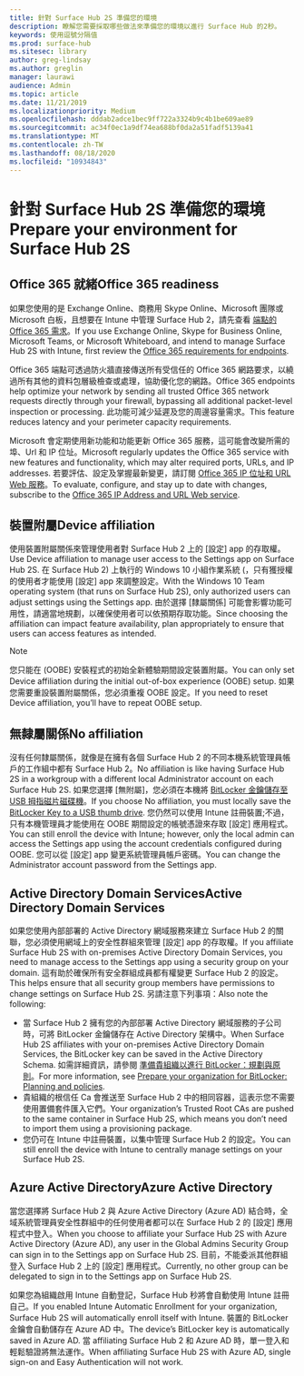 ```yaml
---
title: 針對 Surface Hub 2S 準備您的環境
description: 瞭解您需要採取哪些做法來準備您的環境以進行 Surface Hub 的2秒。
keywords: 使用逗號分隔值
ms.prod: surface-hub
ms.sitesec: library
author: greg-lindsay
ms.author: greglin
manager: laurawi
audience: Admin
ms.topic: article
ms.date: 11/21/2019
ms.localizationpriority: Medium
ms.openlocfilehash: dddab2adce1bec9ff722a3324b9c4b1be609ae89
ms.sourcegitcommit: ac34f0ec1a9df74ea688bf0da2a51fadf5139a41
ms.translationtype: MT
ms.contentlocale: zh-TW
ms.lasthandoff: 08/18/2020
ms.locfileid: "10934843"
---
```

# <span data-ttu-id="51e25-104">針對 Surface Hub 2S 準備您的環境</span><span class="sxs-lookup"><span data-stu-id="51e25-104">Prepare your environment for Surface Hub 2S</span></span>

## <span data-ttu-id="51e25-105">Office 365 就緒</span><span class="sxs-lookup"><span data-stu-id="51e25-105">Office 365 readiness</span></span>

<span data-ttu-id="51e25-106">如果您使用的是 Exchange Online、商務用 Skype Online、Microsoft 團隊或 Microsoft 白板，且想要在 Intune 中管理 Surface Hub 2，請先查看 [端點的 Office 365 需求](https://docs.microsoft.com/office365/enterprise/office-365-endpoints)。</span><span class="sxs-lookup"><span data-stu-id="51e25-106">If you use Exchange Online, Skype for Business Online, Microsoft Teams, or Microsoft Whiteboard, and intend to manage Surface Hub 2S with Intune, first review the [Office 365 requirements for endpoints](https://docs.microsoft.com/office365/enterprise/office-365-endpoints).</span></span>

<span data-ttu-id="51e25-107">Office 365 端點可透過防火牆直接傳送所有受信任的 Office 365 網路要求，以繞過所有其他的資料包層級檢查或處理，協助優化您的網路。</span><span class="sxs-lookup"><span data-stu-id="51e25-107">Office 365 endpoints help optimize your network by sending all trusted Office 365 network requests directly through your firewall, bypassing all additional packet-level inspection or processing.</span></span> <span data-ttu-id="51e25-108">此功能可減少延遲及您的周邊容量需求。</span><span class="sxs-lookup"><span data-stu-id="51e25-108">This feature reduces latency and your perimeter capacity requirements.</span></span>

<span data-ttu-id="51e25-109">Microsoft 會定期使用新功能和功能更新 Office 365 服務，這可能會改變所需的埠、Url 和 IP 位址。</span><span class="sxs-lookup"><span data-stu-id="51e25-109">Microsoft regularly updates the Office 365 service with new features and functionality, which may alter required ports, URLs, and IP addresses.</span></span> <span data-ttu-id="51e25-110">若要評估、設定及掌握最新變更，請訂閱 [Office 365 IP 位址和 URL Web 服務](https://docs.microsoft.com/office365/enterprise/office-365-ip-web-service)。</span><span class="sxs-lookup"><span data-stu-id="51e25-110">To evaluate, configure, and stay up to date with changes, subscribe to the [Office 365 IP Address and URL Web service](https://docs.microsoft.com/office365/enterprise/office-365-ip-web-service).</span></span>

## <span data-ttu-id="51e25-111">裝置附屬</span><span class="sxs-lookup"><span data-stu-id="51e25-111">Device affiliation</span></span>

<span data-ttu-id="51e25-112">使用裝置附屬關係來管理使用者對 Surface Hub 2 上的 [設定] app 的存取權。</span><span class="sxs-lookup"><span data-stu-id="51e25-112">Use Device affiliation to manage user access to the Settings app on Surface Hub 2S.</span></span>
<span data-ttu-id="51e25-113">在 Surface Hub 2) 上執行的 Windows 10 小組作業系統 (，只有獲授權的使用者才能使用 [設定] app 來調整設定。</span><span class="sxs-lookup"><span data-stu-id="51e25-113">With the Windows 10 Team operating system (that runs on Surface Hub 2S),  only authorized users can adjust settings using the Settings app.</span></span> <span data-ttu-id="51e25-114">由於選擇 [隸屬關係] 可能會影響功能可用性，請適當地規劃，以確保使用者可以依預期存取功能。</span><span class="sxs-lookup"><span data-stu-id="51e25-114">Since choosing the affiliation can impact feature availability, plan appropriately to ensure that users can access features as intended.</span></span>

> [!NOTE]
> <span data-ttu-id="51e25-115">您只能在 (OOBE) 安裝程式的初始全新體驗期間設定裝置附屬。</span><span class="sxs-lookup"><span data-stu-id="51e25-115">You can only set Device affiliation during the initial out-of-box experience (OOBE) setup.</span></span> <span data-ttu-id="51e25-116">如果您需要重設裝置附屬關係，您必須重複 OOBE 設定。</span><span class="sxs-lookup"><span data-stu-id="51e25-116">If you need to reset Device affiliation, you’ll have to repeat OOBE setup.</span></span>

## <span data-ttu-id="51e25-117">無隸屬關係</span><span class="sxs-lookup"><span data-stu-id="51e25-117">No affiliation</span></span>

<span data-ttu-id="51e25-118">沒有任何隸屬關係，就像是在擁有各個 Surface Hub 2 的不同本機系統管理員帳戶的工作組中都有 Surface Hub 2。</span><span class="sxs-lookup"><span data-stu-id="51e25-118">No affiliation is like having Surface Hub 2S in a workgroup with a different local Administrator account on each Surface Hub 2S.</span></span> <span data-ttu-id="51e25-119">如果您選擇 [無附屬]，您必須在本機將 [BitLocker 金鑰儲存至 USB 拇指磁片磁碟機](https://docs.microsoft.com/windows/security/information-protection/bitlocker/bitlocker-key-management-faq)。</span><span class="sxs-lookup"><span data-stu-id="51e25-119">If you choose No affiliation, you must locally save the [BitLocker Key to a USB thumb drive](https://docs.microsoft.com/windows/security/information-protection/bitlocker/bitlocker-key-management-faq).</span></span> <span data-ttu-id="51e25-120">您仍然可以使用 Intune 註冊裝置;不過，只有本機管理員才能使用在 OOBE 期間設定的帳號憑證來存取 [設定] 應用程式。</span><span class="sxs-lookup"><span data-stu-id="51e25-120">You can still enroll the device with Intune; however, only the local admin can access the Settings app using the account credentials configured during OOBE.</span></span> <span data-ttu-id="51e25-121">您可以從 [設定] app 變更系統管理員帳戶密碼。</span><span class="sxs-lookup"><span data-stu-id="51e25-121">You can change the Administrator account password from the Settings app.</span></span>

## <span data-ttu-id="51e25-122">Active Directory Domain Services</span><span class="sxs-lookup"><span data-stu-id="51e25-122">Active Directory Domain Services</span></span>

<span data-ttu-id="51e25-123">如果您使用內部部署的 Active Directory 網域服務來建立 Surface Hub 2 的關聯，您必須使用網域上的安全性群組來管理 [設定] app 的存取權。</span><span class="sxs-lookup"><span data-stu-id="51e25-123">If you affiliate Surface Hub 2S with on-premises Active Directory Domain Services, you need to manage access to the Settings app using a security group on your domain.</span></span> <span data-ttu-id="51e25-124">這有助於確保所有安全群組成員都有權變更 Surface Hub 2 的設定。</span><span class="sxs-lookup"><span data-stu-id="51e25-124">This helps ensure that all security group members have permissions to change settings on Surface Hub 2S.</span></span> <span data-ttu-id="51e25-125">另請注意下列事項：</span><span class="sxs-lookup"><span data-stu-id="51e25-125">Also note the following:</span></span>

- <span data-ttu-id="51e25-126">當 Surface Hub 2 擁有您的內部部署 Active Directory 網域服務的子公司時，可將 BitLocker 金鑰儲存在 Active Directory 架構中。</span><span class="sxs-lookup"><span data-stu-id="51e25-126">When Surface Hub 2S affiliates with your on-premises Active Directory Domain Services, the BitLocker key can be saved in the Active Directory Schema.</span></span> <span data-ttu-id="51e25-127">如需詳細資訊，請參閱 [準備貴組織以進行 BitLocker：規劃與原則](https://docs.microsoft.com/windows/security/information-protection/bitlocker/prepare-your-organization-for-bitlocker-planning-and-policies)。</span><span class="sxs-lookup"><span data-stu-id="51e25-127">For more information, see [Prepare your organization for BitLocker: Planning and policies](https://docs.microsoft.com/windows/security/information-protection/bitlocker/prepare-your-organization-for-bitlocker-planning-and-policies).</span></span> 
- <span data-ttu-id="51e25-128">貴組織的根信任 Ca 會推送至 Surface Hub 2 中的相同容器，這表示您不需要使用置備套件匯入它們。</span><span class="sxs-lookup"><span data-stu-id="51e25-128">Your organization’s Trusted Root CAs are pushed to the same container in Surface Hub 2S, which means you don’t need to import them using a provisioning package.</span></span>
- <span data-ttu-id="51e25-129">您仍可在 Intune 中註冊裝置，以集中管理 Surface Hub 2 的設定。</span><span class="sxs-lookup"><span data-stu-id="51e25-129">You can still enroll the device with Intune to centrally manage settings on your Surface Hub 2S.</span></span>

## <span data-ttu-id="51e25-130">Azure Active Directory</span><span class="sxs-lookup"><span data-stu-id="51e25-130">Azure Active Directory</span></span>

<span data-ttu-id="51e25-131">當您選擇將 Surface Hub 2 與 Azure Active Directory (Azure AD) 結合時，全域系統管理員安全性群組中的任何使用者都可以在 Surface Hub 2 的 [設定] 應用程式中登入。</span><span class="sxs-lookup"><span data-stu-id="51e25-131">When you choose to affiliate your Surface Hub 2S with Azure Active Directory (Azure AD), any user in the Global Admins Security Group can sign in to the Settings app on Surface Hub 2S.</span></span> <span data-ttu-id="51e25-132">目前，不能委派其他群組登入 Surface Hub 2 上的 [設定] 應用程式。</span><span class="sxs-lookup"><span data-stu-id="51e25-132">Currently, no other group can be delegated to sign in to the Settings app on Surface Hub 2S.</span></span>

<span data-ttu-id="51e25-133">如果您為組織啟用 Intune 自動登記，Surface Hub 秒將會自動使用 Intune 註冊自己。</span><span class="sxs-lookup"><span data-stu-id="51e25-133">If you enabled Intune Automatic Enrollment for your organization, Surface Hub 2S will automatically enroll itself with Intune.</span></span> <span data-ttu-id="51e25-134">裝置的 BitLocker 金鑰會自動儲存在 Azure AD 中。</span><span class="sxs-lookup"><span data-stu-id="51e25-134">The device’s BitLocker key is automatically saved in Azure AD.</span></span> <span data-ttu-id="51e25-135">當 affiliating Surface Hub 2 和 Azure AD 時，單一登入和輕鬆驗證將無法運作。</span><span class="sxs-lookup"><span data-stu-id="51e25-135">When affiliating Surface Hub 2S with Azure AD, single sign-on and Easy Authentication will not work.</span></span>
